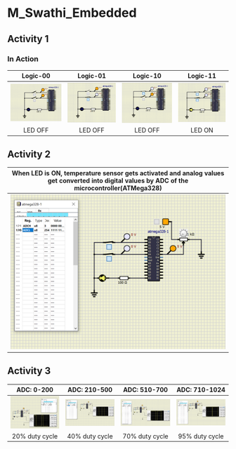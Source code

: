 # M_Swathi_Embedded

## Activity 1

### In Action

|Logic-00|Logic-01|Logic-10|Logic-11|  
|:--:|:--:|:--:|:--:|  
|![Logic-00](simulation/Logic_00.PNG)|![Logic-01](simulation/Logic_01.PNG)|![Logic-10](simulation/Logic_10.PNG)|![Logic-11](simulation/Logic_11.PNG)|  
|LED OFF|LED OFF|LED OFF|LED ON| 

## Activity 2

| When LED is ON, temperature sensor gets activated and analog values get converted into digital values by ADC of the microcontroller(ATMega328)|
|:--:|
|![image](Images/Activity2/Activity2.PNG)|

## Activity 3

|ADC: 0-200|ADC: 210-500|ADC: 510-700|ADC: 710-1024|
|:--:|:--:|:--:|:--:|
|![image](https://github.com/Swathi2709/M_Swathi_Embedded/blob/main/Images/Activity3/Activity3_PWM_20%25.PNG)|![image](https://github.com/Swathi2709/M_Swathi_Embedded/blob/main/Images/Activity3/Activity3_PWM_40%25.PNG)|![image](https://github.com/Swathi2709/M_Swathi_Embedded/blob/main/Images/Activity3/Activity3_PWM_70%25.PNG)|![image](https://github.com/Swathi2709/M_Swathi_Embedded/blob/main/Images/Activity3/Activity3_PWM_95%25.PNG)|
|20% duty cycle|40% duty cycle|70% duty cycle|95% duty cycle|
